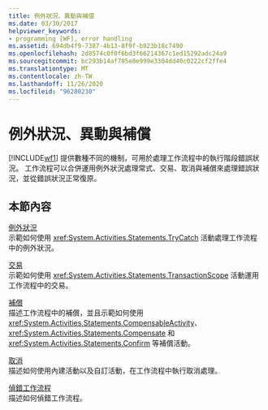 ```yaml
---
title: 例外狀況、異動與補償
ms.date: 03/30/2017
helpviewer_keywords:
- programming [WF], error handling
ms.assetid: 694db4f9-7387-4b13-8f9f-b923b18c7490
ms.openlocfilehash: 2d8574c0f0f6bd3f66214367c1ed15292adc24a9
ms.sourcegitcommit: bc293b14af795e0e999e3304dd40c0222cf2ffe4
ms.translationtype: MT
ms.contentlocale: zh-TW
ms.lasthandoff: 11/26/2020
ms.locfileid: "96280230"
---
```

# <a name="exceptions-transactions-and-compensation"></a>例外狀況、異動與補償

[!INCLUDE[wf1](../../../includes/wf1-md.md)] 提供數種不同的機制，可用於處理工作流程中的執行階段錯誤狀況。 工作流程可以合併運用例外狀況處理常式、交易、取消與補償來處理錯誤狀況，並從錯誤狀況正常復原。  
  
## <a name="in-this-section"></a>本節內容  

 [例外狀況](exceptions.md)  
 示範如何使用 <xref:System.Activities.Statements.TryCatch> 活動處理工作流程中的例外狀況。  
  
 [交易](workflow-transactions.md)  
 示範如何使用 <xref:System.Activities.Statements.TransactionScope> 活動運用工作流程中的交易。  
  
 [補償](compensation.md)  
 描述工作流程中的補償，並且示範如何使用 <xref:System.Activities.Statements.CompensableActivity>、<xref:System.Activities.Statements.Compensate> 和 <xref:System.Activities.Statements.Confirm> 等補償活動。  
  
 [取消](modeling-cancellation-behavior-in-workflows.md)  
 描述如何使用內建活動以及自訂活動，在工作流程中執行取消處理。  
  
 [偵錯工作流程](debugging-workflows.md)  
 描述如何偵錯工作流程。
